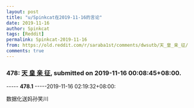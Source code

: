 ```yaml
---
layout: post
title: "u/Spinkcat在2019-11-16的言论"
date: 2019-11-16
author: Spinkcat
tags: [Reddit]
permalink: Spinkcat-2019-11-16
from: https://old.reddit.com/r/saraba1st/comments/dwsutb/天_皇_亲_征/
comments: true
---
```


### 478: [天 皇 亲 征](https://old.reddit.com/r/saraba1st/comments/dwsutb/天_皇_亲_征/), submitted on 2019-11-16 00:08:45+08:00.

----- __478.1__ -----2019-11-16 02:19:32+08:00:

数据化送妈孙笑川

